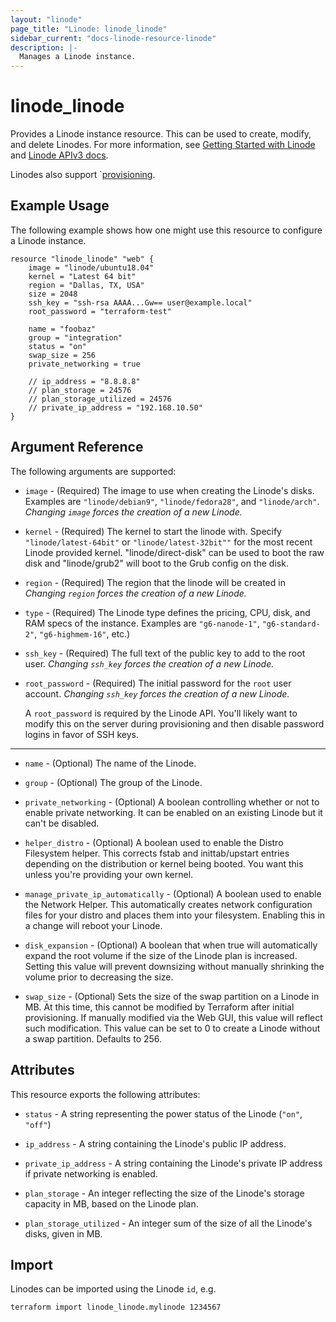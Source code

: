 ```yaml
---
layout: "linode"
page_title: "Linode: linode_linode"
sidebar_current: "docs-linode-resource-linode"
description: |-
  Manages a Linode instance.
---
```


# linode\_linode

Provides a Linode instance resource.  This can be used to create,
modify, and delete Linodes. For more information, see [Getting Started with Linode](https://linode.com/docs/getting-started/)
and [Linode APIv3 docs](https://www.linode.com/api).

Linodes also support `[provisioning](/docs/provisioners/index.html).

## Example Usage

The following example shows how one might use this resource to configure a Linode instance.

```hcl
resource "linode_linode" "web" {
	image = "linode/ubuntu18.04"
	kernel = "Latest 64 bit"
	region = "Dallas, TX, USA"
	size = 2048
	ssh_key = "ssh-rsa AAAA...Gw== user@example.local"
	root_password = "terraform-test"

	name = "foobaz"
	group = "integration"
	status = "on"
	swap_size = 256
	private_networking = true

	// ip_address = "8.8.8.8"
	// plan_storage = 24576
	// plan_storage_utilized = 24576
	// private_ip_address = "192.168.10.50"
}
```

## Argument Reference

The following arguments are supported:

* `image` - (Required) The image to use when creating the Linode's disks. Examples are `"linode/debian9"`, `"linode/fedora28"`, and `"linode/arch"`. *Changing `image` forces the creation of a new Linode.*

* `kernel` - (Required) The kernel to start the linode with. Specify `"linode/latest-64bit"` or `"linode/latest-32bit""` for the most recent Linode provided kernel. "linode/direct-disk" can be used to boot the raw disk and "linode/grub2" will boot to the Grub config on the disk.

* `region` - (Required) The region that the linode will be created in *Changing `region` forces the creation of a new Linode.*

* `type` - (Required) The Linode type defines the pricing, CPU, disk, and RAM specs of the instance.  Examples are `"g6-nanode-1"`, `"g6-standard-2"`, `"g6-highmem-16"`, etc.)

* `ssh_key` - (Required) The full text of the public key to add to the root user. *Changing `ssh_key` forces the creation of a new Linode.*

* `root_password` - (Required) The initial password for the `root` user account. *Changing `ssh_key` forces the creation of a new Linode.*

  A `root_password` is required by the Linode API. You'll likely want to modify this on the server during provisioning and then disable password logins in favor of SSH keys.

- - -

* `name` - (Optional) The name of the Linode.

* `group` - (Optional) The group of the Linode.

* `private_networking` - (Optional) A boolean controlling whether or not to enable private networking. It can be enabled on an existing Linode but it can't be disabled.

* `helper_distro` - (Optional) A boolean used to enable the Distro Filesystem helper.   This corrects fstab and inittab/upstart entries depending on the distribution or kernel being booted. You want this unless you're providing your own kernel.

* `manage_private_ip_automatically` - (Optional) A boolean used to enable the Network Helper.  This automatically creates network configuration files for your distro and places them into your filesystem. Enabling this in a change will reboot your Linode.

* `disk_expansion` - (Optional) A boolean that when true will automatically expand the root volume if the size of the Linode plan is increased.  Setting this value will prevent downsizing without manually shrinking the volume prior to decreasing the size.

* `swap_size` - (Optional) Sets the size of the swap partition on a Linode in MB.  At this time, this cannot be modified by Terraform after initial provisioning.  If manually modified via the Web GUI, this value will reflect such modification.  This value can be set to 0 to create a Linode without a swap partition.  Defaults to 256.


## Attributes

This resource exports the following attributes:

* `status` - A string representing the power status of the Linode (`"on"`, `"off"`)

* `ip_address` - A string containing the Linode's public IP address.

* `private_ip_address` - A string containing the Linode's private IP address if private networking is enabled.

* `plan_storage` - An integer reflecting the size of the Linode's storage capacity in MB, based on the Linode plan.

* `plan_storage_utilized` - An integer sum of the size of all the Linode's disks, given in MB.


## Import

Linodes can be imported using the Linode `id`, e.g.

```
terraform import linode_linode.mylinode 1234567
```
